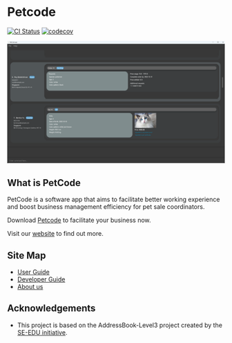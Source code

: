 # Petcode
[![CI Status](https://github.com/AY2223S1-CS2103T-T09-2/tp/workflows/Java%20CI/badge.svg)](https://github.com/AY2223S1-CS2103T-T09-2/tp/actions)
[![codecov](https://codecov.io/gh/AY2223S1-CS2103T-T09-2/tp/branch/master/graph/badge.svg?token=F6VVPXKC9C)](https://codecov.io/gh/AY2223S1-CS2103T-T09-2/tp)

![Ui](docs/images/Ui.png)

## What is PetCode
PetCode is a software app that aims to facilitate better working experience and boost business management efficiency for pet sale coordinators.

Download [Petcode]() to facilitate your business now.

Visit our [website](https://nus-cs2103-ay2223s1.github.io/tp/) to find out more.

## Site Map
+ [User Guide](/docs/UserGuide.md)
+ [Developer Guide](/docs/Developer.md)
+ [About us](/docs/AboutUs.md)

## Acknowledgements
+ This project is based on the AddressBook-Level3 project created by the [SE-EDU initiative](https://se-education.org).
